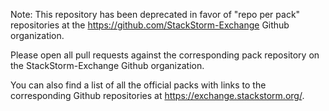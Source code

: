 Note: This repository has been deprecated in favor of "repo per pack" repositories
at the https://github.com/StackStorm-Exchange Github organization.

Please open all pull requests against the corresponding pack repository on the
StackStorm-Exchange Github organization.

You can also find a list of all the official packs with links to the corresponding
Github repositories at https://exchange.stackstorm.org/.
